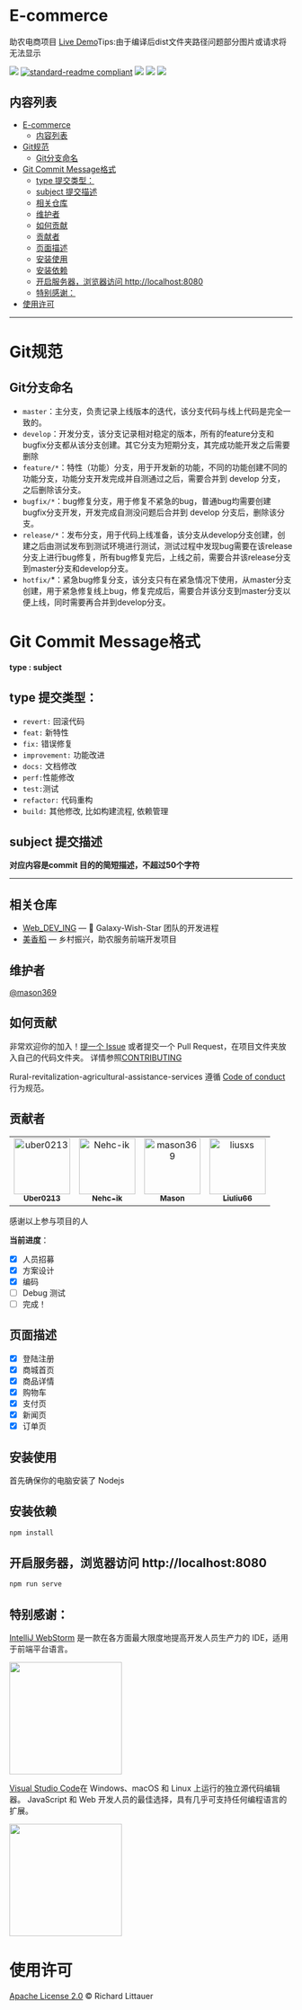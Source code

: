 # E-commerce

助农电商项目  [Live Demo](https://galaxy-wish-star.github.io/E-commerce/)Tips:由于编译后dist文件夹路径问题部分图片或请求将无法显示

![](https://img.shields.io/badge/%E7%8A%B6%E6%80%81-%E9%A1%B9%E7%9B%AE%E5%BC%80%E5%8F%91%E4%B8%AD-green)
[![standard-readme compliant](https://img.shields.io/badge/readme%20style-standard-brightgreen.svg?style=flat-square)](https://github.com/RichardLitt/standard-readme)
[![](https://img.shields.io/crates/l/s)](https://img.shields.io/crates/l/s)
[![](https://img.shields.io/badge/Vue%2Fcli-%20%5E2%2F%20%5E5.0.8-brightgreen)](https://img.shields.io/badge/Vue%2Fcli-%20%5E2%2F%20%5E5.0.8-brightgreen)
[![](https://img.shields.io/badge/Node-%20%5E16.18.0-brightgreen)](https://img.shields.io/badge/Node-%20%5E16.18.0-brightgreen)

## 内容列表

- [E-commerce](#e-commerce)
  - [内容列表](#内容列表)
- [Git规范](#git规范)
  - [Git分支命名](#git分支命名)
- [Git Commit Message格式](#git-commit-message格式)
  - [type 提交类型：](#type-提交类型)
  - [subject 提交描述](#subject-提交描述)
  - [相关仓库](#相关仓库)
  - [维护者](#维护者)
  - [如何贡献](#如何贡献)
  - [贡献者](#贡献者)
  - [页面描述](#页面描述)
  - [安装使用](#安装使用)
  - [安装依赖](#安装依赖)
  - [开启服务器，浏览器访问 http://localhost:8080](#开启服务器浏览器访问-httplocalhost8080)
  - [特别感谢：](#特别感谢)
- [使用许可](#使用许可)

---
# Git规范
## Git分支命名
* `master`：主分支，负责记录上线版本的迭代，该分支代码与线上代码是完全一致的。
* `develop`：开发分支，该分支记录相对稳定的版本，所有的feature分支和bugfix分支都从该分支创建。其它分支为短期分支，其完成功能开发之后需要删除
* `feature/*`：特性（功能）分支，用于开发新的功能，不同的功能创建不同的功能分支，功能分支开发完成并自测通过之后，需要合并到 develop 分支，之后删除该分支。
* `bugfix/*`：bug修复分支，用于修复不紧急的bug，普通bug均需要创建bugfix分支开发，开发完成自测没问题后合并到 develop 分支后，删除该分支。
* `release/*`：发布分支，用于代码上线准备，该分支从develop分支创建，创建之后由测试发布到测试环境进行测试，测试过程中发现bug需要在该release分支上进行bug修复，所有bug修复完后，上线之前，需要合并该release分支到master分支和develop分支。
* `hotfix/`*：紧急bug修复分支，该分支只有在紧急情况下使用，从master分支创建，用于紧急修复线上bug，修复完成后，需要合并该分支到master分支以便上线，同时需要再合并到develop分支。


# Git Commit Message格式
**type : subject**

## type 提交类型：
* `revert:` 回滚代码
* `feat:` 新特性
* `fix:` 错误修复
* `improvement:` 功能改进
* `docs:` 文档修改
* `perf:`性能修改
* `test:`测试
* `refactor:` 代码重构
* `build:` 其他修改, 比如构建流程, 依赖管理
## subject 提交描述

**对应内容是commit 目的的简短描述，不超过50个字符**

---

## 相关仓库

- [Web_DEV_ING](https://github.com/Galaxy-Wish-Star/Web_DEV_ING) — 💌 Galaxy-Wish-Star 团队的开发进程
- [美香稻](https://github.com/Galaxy-Wish-Star/Rural-revitalization-agricultural-assistance-services) — 乡村振兴，助农服务前端开发项目

## 维护者

[@mason369](https://github.com/mason369)

## 如何贡献

非常欢迎你的加入！[提一个 Issue](https://github.com/Galaxy-Wish-Star/Rural-revitalization-agricultural-assistance-services/issues) 或者提交一个 Pull Request，在项目文件夹放入自己的代码文件夹。
详情参照[CONTRIBUTING](CONTRIBUTING.md)

Rural-revitalization-agricultural-assistance-services 遵循 [Code of conduct](./CODE_OF_CONDUCT.md) 行为规范。

## 贡献者

<!-- readme: collaborators,contributors -start -->
<table>
<tr>
    <td align="center">
        <a href="https://github.com/uber0213">
            <img src="https://avatars.githubusercontent.com/u/117715641?v=4" width="100;" alt="uber0213"/>
            <br />
            <sub><b>Uber0213</b></sub>
        </a>
    </td>
    <td align="center">
        <a href="https://github.com/Nehc-ik">
            <img src="https://avatars.githubusercontent.com/u/117791225?v=4" width="100;" alt="Nehc-ik"/>
            <br />
            <sub><b>Nehc-ik</b></sub>
        </a>
    </td>
    <td align="center">
        <a href="https://github.com/mason369">
            <img src="https://avatars.githubusercontent.com/u/93964390?v=4" width="100;" alt="mason369"/>
            <br />
            <sub><b>Mason</b></sub>
        </a>
    </td>
    <td align="center">
        <a href="https://github.com/liusxs">
            <img src="https://avatars.githubusercontent.com/u/101164913?v=4" width="100;" alt="liusxs"/>
            <br />
            <sub><b>Liuliu66</b></sub>
        </a>
    </td></tr>
</table>
<!-- readme: collaborators,contributors -end -->

感谢以上参与项目的人

**当前进度**：

- [x] 人员招募
- [x] 方案设计
- [x] 编码
- [ ] Debug 测试
- [ ] 完成！

## 页面描述

- [x] 登陆注册
- [x] 商城首页
- [x] 商品详情
- [x] 购物车
- [x] 支付页
- [x] 新闻页
- [x] 订单页

## 安装使用

首先确保你的电脑安装了 Nodejs

## 安装依赖

```bash
npm install
```

## 开启服务器，浏览器访问 http://localhost:8080

```bash
npm run serve
```

## 特别感谢：

[IntelliJ WebStorm](https://zh.wikipedia.org/zh-hans/IntelliJ_IDEA) 是一款在各方面最大限度地提高开发人员生产力的 IDE，适用于前端平台语言。

<img src="https://resources.jetbrains.com/storage/products/company/brand/logos/WebStorm_icon.png?_gl=1*10616q8*_ga*MTEwMzE4MDQwOS4xNjU0NzQ0NjIw*_ga_9J976DJZ68*MTY1NTA5NzcyOC4yLjEuMTY1NTA5ODE3Ni42MA..&_ga=2.237879491.294686240.1655097729-1103180409.1654744620" width="200px"/>

[Visual Studio Code](https://code.visualstudio.com/)在 Windows、macOS 和 Linux 上运行的独立源代码编辑器。 JavaScript 和 Web 开发人员的最佳选择，具有几乎可支持任何编程语言的扩展。

<img src="https://visualstudio.microsoft.com/wp-content/uploads/2019/09/vs-code-responsive-01-1.png" width="200px"/>

# 使用许可

[Apache License 2.0](LICENSE) © Richard Littauer
